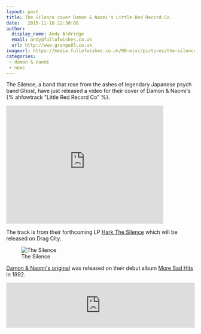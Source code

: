 ```yaml
---
layout: post
title: The Silence cover Damon & Naomi's Little Red Record Co.
date:   2015-11-18 22:30:00
author:
  display_name: Andy Aldridge
  email: andy@fullofwishes.co.uk
  url: http://www.grange85.co.uk
imageurl: https://media.fullofwishes.co.uk/00-misc/pictures/the-silence-hark-the-silence.jpg
categories:
 - damon & naomi
 - news
---
```

<p class="lead">The Silence, a band that rose from the ashes of legendary Japanese psych band Ghost, have just released a video for their cover of Damon & Naomi's {% ahfowtrack "Little Red Record Co" %}.</p>
<iframe width="420" height="315" src="https://www.youtube-nocookie.com/embed/uzGXGRTZg-A" frameborder="0" allowfullscreen></iframe>
<p>The track is from their forthcoming LP <a href="http://www.dragcity.com/products/hark-the-silence">Hark The Silence</a> which will be released on Drag City.</p>
<figure class="caption aligncenter"><img src="https://media.fullofwishes.co.uk/00-misc/pictures/the-silence-hark-the-silence.jpg" alt="The Silence" /><figcaption class="caption-text">The Silence</figcaption></figure>

<p><a href="https://damonandnaomi.bandcamp.com/track/little-red-record-co">Damon & Naomi's original</a> was released on their debut album <a href="/database/damon-and-naomi/releases/damon-and-naomi-more-sad-hits/">More Sad Hits</a> in 1992.</p>
<iframe style="border: 0; width: 100%; height: 120px;" src="https://bandcamp.com/EmbeddedPlayer/album=4050036211/size=large/bgcol=ffffff/linkcol=0687f5/tracklist=false/artwork=small/track=2140360885/transparent=true/" seamless><a href="http://damonandnaomi.bandcamp.com/album/more-sad-hits">More Sad Hits by Damon & Naomi</a></iframe>
